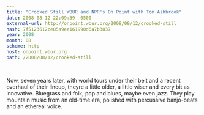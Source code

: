 ```yaml
---
title: "Crooked Still WBUR and NPR's On Point with Tom Ashbrook"
date: 2008-08-12 22:09:39 -0500
external-url: http://onpoint.wbur.org/2008/08/12/crooked-still
hash: 7f5123612ce85a9ee161990d6a7b3837
year: 2008
month: 08
scheme: http
host: onpoint.wbur.org
path: /2008/08/12/crooked-still

---
```


Now, seven years later, with world tours under their belt and a recent overhaul of their lineup, theyre a little older, a little wiser  and every bit as innovative. Bluegrass and folk, pop and blues, maybe even jazz. They play mountain music from an old-time era, polished with percussive banjo-beats and an ethereal voice.
